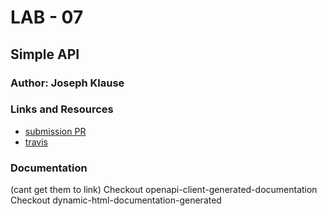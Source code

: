 # LAB - 07

## Simple API

### Author: Joseph Klause

### Links and Resources
* [submission PR](https://github.com/josephklause-401-advanced-javascript/simple-api/pull/1)
* [travis](https://travis-ci.com/josephklause-401-advanced-javascript/Lab-HTTP-REST/builds/129006752)

### Documentation
(cant get them to link)
Checkout openapi-client-generated-documentation
Checkout dynamic-html-documentation-generated 